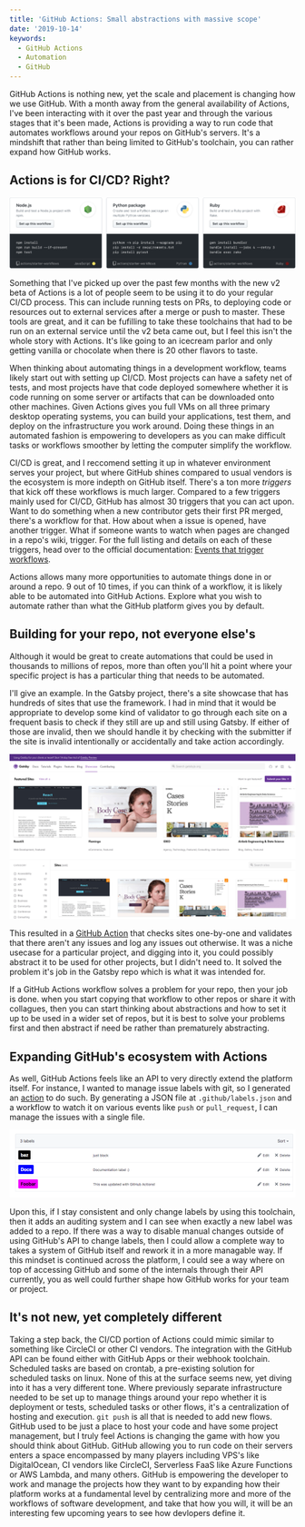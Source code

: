 ```yaml
---
title: 'GitHub Actions: Small abstractions with massive scope'
date: '2019-10-14'
keywords:
  - GitHub Actions
  - Automation
  - GitHub
---
```


GitHub Actions is nothing new, yet the scale and placement is changing how we use GitHub. With a month away from the general availability of Actions, I've been interacting with it over the past year and through the various stages that it's been made, Actions is providing a way to run code that automates workflows around your repos on GitHub's servers. It's a mindshift that rather than being limited to GitHub's toolchain, you can rather expand how GitHub works.

## Actions is for CI/CD? Right?

![Actions CI Templates](./ci-templates.png)

Something that I've picked up over the past few months with the new v2 beta of Actions is a lot of people seem to be using it to do your regular CI/CD process. This can include running tests on PRs, to deploying code or resources out to external services after a merge or push to master. These tools are great, and it can be fufilling to take these toolchains that had to be run on an external service until the v2 beta came out, but I feel this isn't the whole story with Actions. It's like going to an icecream parlor and only getting vanilla or chocolate when there is 20 other flavors to taste.

When thinking about automating things in a development workflow, teams likely start out with setting up CI/CD. Most projects can have a safety net of tests, and most projects have that code deployed somewhere whether it is code running on some server or artifacts that can be downloaded onto other machines. Given Actions gives you full VMs on all three primary desktop operating systems, you can build your applications, test them, and deploy on the infrastructure you work around. Doing these things in an automated fashion is empowering to developers as you can make difficult tasks or workflows smoother by letting the computer simplify the workflow.

CI/CD is great, and I reccomend setting it up in whatever environment serves your project, but where GitHub shines compared to usual vendors is the ecosystem is more indepth on GitHub itself. There's a ton more _triggers_ that kick off these workflows is much larger. Compared to a few triggers mainly used for CI/CD, GitHub has almost 30 triggers that you can act upon. Want to do something when a new contributor gets their first PR merged, there's a workflow for that. How about when a issue is opened, have another trigger. What if someone wants to watch when pages are changed in a repo's wiki, trigger. For the full listing and details on each of these triggers, head over to the official documentation: [Events that trigger workflows](https://help.github.com/en/articles/events-that-trigger-workflows).

Actions allows many more opportunities to automate things done in or around a repo. 9 out of 10 times, if you can think of a workflow, it is likely able to be automated into GitHub Actions. Explore what you wish to automate rather than what the GitHub platform gives you by default.

## Building for your repo, not everyone else's

Although it would be great to create automations that could be used in thousands to millions of repos, more than often you'll hit a point where your specific project is has a particular thing that needs to be automated.

I'll give an example. In the Gatsby project, there's a site showcase that has hundreds of sites that use the framework. I had in mind that it would be appropriate to develop some kind of validator to go through each site on a frequent basis to check if they still are up and still using Gatsby. If either of those are invalid, then we should handle it by checking with the submitter if the site is invalid intentionally or accidentally and take action accordingly.

![Gatsby Site Showcase](./gatsby-showcase.jpg)

This resulted in a [GitHub Action](https://github.com/gatsbyjs/gatsby/tree/master/.github/actions/gatsby-site-showcase-validator) that checks sites one-by-one and validates that there aren't any issues and log any issues out otherwise. It was a niche usecase for a particular project, and digging into it, you could possibly abstract it to be used for other projects, but I didn't need to. It solved the problem it's job in the Gatsby repo which is what it was intended for.

If a GitHub Actions workflow solves a problem for your repo, then your job is done. when you start copying that workflow to other repos or share it with collagues, then you can start thinking about abstractions and how to set it up to be used in a wider set of repos, but it is best to solve your problems first and then abstract if need be rather than prematurely abstracting.

## Expanding GitHub's ecosystem with Actions

As well, GitHub Actions feels like an API to very directly extend the platform itself. For instance, I wanted to manage issue labels with git, so I generated an [action](https://github.com/lannonbr/issue-label-manager-action) to do such. By generating a JSON file at `.github/labels.json` and a workflow to watch it on various events like `push` or `pull_request`, I can manage the issues with a single file.

![GitHub Actions Labels](./labels.png)

Upon this, if I stay consistent and only change labels by using this toolchain, then it adds an auditing system and I can see when exactly a new label was added to a repo. If there was a way to disable manual changes outside of using GitHub's API to change labels, then I could allow a complete way to takes a system of GitHub itself and rework it in a more managable way. If this mindset is continued across the platform, I could see a way where on top of accessing GitHub and some of the internals through their API currently, you as well could further shape how GitHub works for your team or project.

## It's not new, yet completely different

Taking a step back, the CI/CD portion of Actions could mimic similar to something like CircleCI or other CI vendors. The integration with the GitHub API can be found either with GitHub Apps or their webhook toolchain. Scheduled tasks are based on crontab, a pre-existing solution for scheduled tasks on linux. None of this at the surface seems new, yet diving into it has a very different tone. Where previously separate infrastructure needed to be set up to manage things around your repo whether it is deployment or tests, scheduled tasks or other flows, it's a centralization of hosting and execution. `git push` is all that is needed to add new flows. GitHub used to be just a place to host your code and have some project management, but I truly feel Actions is changing the game with how you should think about GitHub. GitHub allowing you to run code on their servers enters a space encompassed by many players including VPS's like DigitalOcean, CI vendors like CircleCI, Serverless FaaS like Azure Functions or AWS Lambda, and many others. GitHub is empowering the developer to work and manage the projects how they want to by expanding how their platform works at a fundamental level by centralizing more and more of the workflows of software development, and take that how you will, it will be an interesting few upcoming years to see how devlopers define it.

